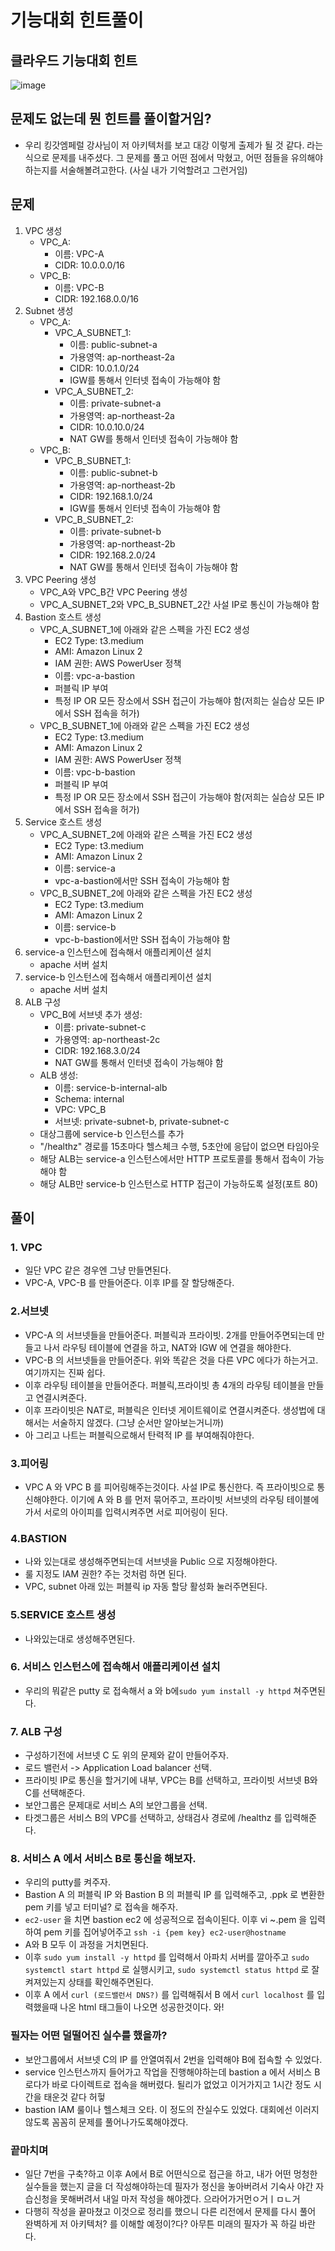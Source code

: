 # 기능대회 힌트풀이
## 클라우드 기능대회 힌트
![image](https://user-images.githubusercontent.com/82383294/159473398-cf49bf3d-6455-4709-b5ac-51dc14726320.png)

## 문제도 없는데 뭔 힌트를 풀이할거임?
- 우리 킹갓엠페럴 강사님이 저 아키텍처를 보고 대강 이렇게 출제가 될 것 같다. 라는 식으로 문제를 내주셨다. 그 문제를 풀고 어떤 점에서 막혔고, 어떤 점들을 유의해야하는지를 
서술해볼려고한다. (사실 내가 기억할려고 그런거임)

## 문제
1. VPC 생성
    - VPC_A: 
        - 이름: VPC-A
        - CIDR: 10.0.0.0/16
    - VPC_B: 
        - 이름: VPC-B
        - CIDR: 192.168.0.0/16
2. Subnet 생성
    - VPC_A:
        - VPC_A_SUBNET_1:
            - 이름: public-subnet-a
            - 가용영역: ap-northeast-2a
            - CIDR: 10.0.1.0/24
            - IGW를 통해서 인터넷 접속이 가능해야 함
        - VPC_A_SUBNET_2:
            - 이름: private-subnet-a
            - 가용영역: ap-northeast-2a
            - CIDR: 10.0.10.0/24
            - NAT GW를 통해서 인터넷 접속이 가능해야 함 
    - VPC_B:
        - VPC_B_SUBNET_1:
            - 이름: public-subnet-b
            - 가용영역: ap-northeast-2b
            - CIDR: 192.168.1.0/24
            - IGW를 통해서 인터넷 접속이 가능해야 함
        - VPC_B_SUBNET_2:
            - 이름: private-subnet-b
            - 가용영역: ap-northeast-2b
            - CIDR: 192.168.2.0/24
            - NAT GW를 통해서 인터넷 접속이 가능해야 함 
3. VPC Peering 생성
    - VPC_A와 VPC_B간 VPC Peering 생성
    - VPC_A_SUBNET_2와 VPC_B_SUBNET_2간 사설 IP로 통신이 가능해야 함
4. Bastion 호스트 생성
    - VPC_A_SUBNET_1에 아래와 같은 스펙을 가진 EC2 생성
        - EC2 Type: t3.medium
        - AMI: Amazon Linux 2
        - IAM 권한: AWS PowerUser 정책
        - 이름: vpc-a-bastion
        - 퍼블릭 IP 부여
        - 특정 IP OR 모든 장소에서 SSH 접근이 가능해야 함(저희는 실습상 모든 IP에서 SSH 접속을 허가)
    - VPC_B_SUBNET_1에 아래와 같은 스펙을 가진 EC2 생성
        - EC2 Type: t3.medium
        - AMI: Amazon Linux 2
        - IAM 권한: AWS PowerUser 정책
        - 이름: vpc-b-bastion
        - 퍼블릭 IP 부여
        - 특정 IP OR 모든 장소에서 SSH 접근이 가능해야 함(저희는 실습상 모든 IP에서 SSH 접속을 허가)
4. Service 호스트 생성
    - VPC_A_SUBNET_2에 아래와 같은 스펙을 가진 EC2 생성
        - EC2 Type: t3.medium
        - AMI: Amazon Linux 2
        - 이름: service-a
        - vpc-a-bastion에서만 SSH 접속이 가능해야 함
    - VPC_B_SUBNET_2에 아래와 같은 스펙을 가진 EC2 생성
        - EC2 Type: t3.medium
        - AMI: Amazon Linux 2
        - 이름: service-b
        - vpc-b-bastion에서만 SSH 접속이 가능해야 함
5. service-a 인스턴스에 접속해서 애플리케이션 설치
    - apache 서버 설치
6. service-b 인스턴스에 접속해서 애플리케이션 설치 
    - apache 서버 설치
7. ALB 구성
    - VPC_B에 서브넷 추가 생성:
        - 이름: private-subnet-c
        - 가용영역: ap-northeast-2c
        - CIDR: 192.168.3.0/24
        - NAT GW를 통해서 인터넷 접속이 가능해야 함 
    - ALB 생성:
        - 이름: service-b-internal-alb
        - Schema: internal
        - VPC: VPC_B
        - 서브넷: private-subnet-b, private-subnet-c
    - 대상그룹에 service-b 인스턴스를 추가
    - "/healthz" 경로를 15초마다 헬스체크 수행, 5초안에 응답이 없으면 타임아웃
    - 해당 ALB는 service-a 인스턴스에서만 HTTP 프로토콜를 통해서 접속이 가능해야 함
    - 해당 ALB만 service-b 인스턴스로 HTTP 접근이 가능하도록 설정(포트 80)

## 풀이
### 1. VPC
- 일단 VPC 같은 경우엔 그냥 만들면된다. 
- VPC-A, VPC-B 를 만들어준다. 이후 IP를 잘 할당해준다.

### 2.서브넷
- VPC-A 의 서브넷들을 만들어준다. 퍼블릭과 프라이빗. 2개를 만들어주면되는데 만들고 나서 라우팅 테이블에 연결을 하고, NAT와 IGW 에 연결을 해야한다.
- VPC-B 의 서브넷들을 만들어준다. 위와 똑같은 것을 다른 VPC 에다가 하는거고. 여기까지는 진짜 쉽다.
- 이후 라우팅 테이블을 만들어준다. 퍼블릭,프라이빗 총 4개의 라우팅 테이블을 만들고 연결시켜준다.
- 이후 프라이빗은 NAT로, 퍼블릭은 인터넷 게이트웨이로 연결시켜준다. 생성법에 대해서는 서술하지 않겠다. (그냥 순서만 알아보는거니까)
- 아 그리고 나트는 퍼블릭으로해서 탄력적 IP 를 부여해줘야한다.

### 3.피어링
- VPC A 와 VPC B 를 피어링해주는것이다. 사설 IP로 통신한다. 즉 프라이빗으로 통신해야한다. 이기에 A 와 B 를 먼저 묶어주고, 프라이빗 서브넷의 라우팅 테이블에 가서 서로의 아이피를
입력시켜주면 서로 피어링이 된다.

### 4.BASTION
- 나와 있는대로 생성해주면되는데 서브넷을 Public 으로 지정해야한다.
- 룰 지정도 IAM 권한? 주는 것처럼 하면 된다.
- VPC, subnet 아래 있는 퍼블릭 ip 자동 할당 활성화 눌러주면된다.

### 5.SERVICE 호스트 생성
- 나와있는대로 생성해주면된다.

### 6. 서비스 인스턴스에 접속해서 애플리케이션 설치
- 우리의 뭐같은 putty 로 접속해서 a 와 b에`sudo yum install -y httpd` 쳐주면된다.

### 7. ALB 구성
- 구성하기전에 서브넷 C 도 위의 문제와 같이 만들어주자.
- 로드 밸런서  -> Application Load balancer 선택.
- 프라이빗 IP로 통신을 할거기에 내부, VPC는 B를 선택하고, 프라이빗 서브넷 B와 C를 선택해준다.
- 보안그룹은 문제대로 서비스 A의 보안그룹을 선택.
- 타겟그룹은 서비스 B의 VPC를 선택하고, 상태검사 경로에 /healthz 를 입력해준다.

### 8. 서비스 A 에서 서비스 B로 통신을 해보자.
- 우리의 putty를 켜주자.
- Bastion A 의 퍼블릭 IP 와 Bastion B 의 퍼블릭 IP 를 입력해주고, .ppk 로 변환한 pem 키를 넣고 터미널? 로 접속을 해주자.
- `ec2-user` 을 치면 bastion ec2 에 성공적으로 접속이된다. 이후 vi ~.pem 을 입력하여 pem 키를 집어넣어주고 `ssh -i {pem key} ec2-user@hostname`
- A와 B 모두 이 과정을 거치면된다.
- 이후 `sudo yum install -y httpd` 를 입력해서 아파치 서버를 깔아주고 `sudo systemctl start httpd` 로 실행시키고, `sudo systemctl status httpd` 로 잘 켜져있는지 상태를 확인해주면된다.
- 이후 A 에서 `curl (로드밸런서 DNS?)` 를 입력해줘서 B 에서 `curl localhost` 를 입력했을때 나온 html 태그들이 나오면 성공한것이다. 와!

### 필자는 어떤 덜떨어진 실수를 했을까?
- 보안그룹에서 서브넷 C의 IP 를 안열여줘서 2번을 입력해야 B에 접속할 수 있었다.
- service 인스턴스까지 들어가고 작업을 진행해야하는데 bastion a 에서 서비스 B 로다가 바로 다이렉트로 접속을 해버렸다. 될리가 없었고 이거가지고 1시간 정도 시간을 태운것 같다 허헣
- bastion IAM 룰이나 헬스체크 오타. 이 정도의 잔실수도 있었다. 대회에선 이러지 않도록 꼼꼼히 문제를 풀어나가도록해야겠다.

### 끝마치며
- 일단 7번을 구축?하고 이후 A에서 B로 어떤식으로 접근을 하고, 내가 어떤 멍청한 실수들을 했는지 글을 더 작성해야하는데 필자가 정신을 놓아버려서 기숙사 야간 자습신청을 못해버려서 내일 마저 작성을 해야겠다. 으라어가거먼ㅇ거ㅣㅁㄴ거
- 다행히 작성을 끝마쳤고 이것으로 정리를 했으니 다른 리전에서 문제를 다시 풀어 완벽하게 저 아키텍처? 를 이해할 예정이?다? 아무튼 미래의 필자가 꼭 하길 바란다.
